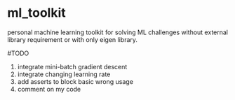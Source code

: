# ml_toolkit
personal machine learning toolkit for solving ML challenges without external library requirement or with only eigen library.

#TODO

1. integrate mini-batch gradient descent
2. integrate changing learning rate
5. add asserts to block basic wrong usage
6. comment on my code
